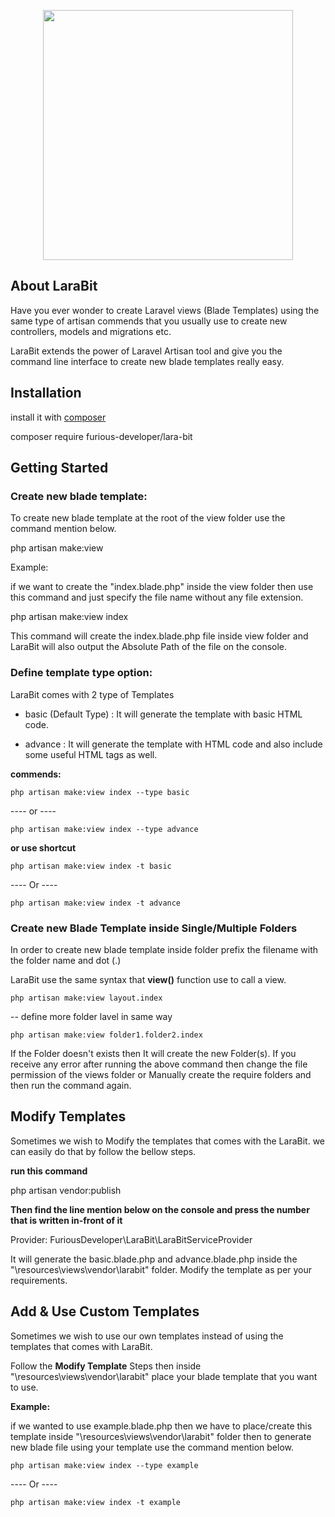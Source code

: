 <p  align="center"><img  src="https://user-images.githubusercontent.com/36569722/136689176-8f0d31aa-f543-461c-a545-5c425231bb4e.png"  width="400"></p>


## About LaraBit

Have you ever wonder to create Laravel views (Blade Templates) using the same type of artisan commends that you usually use to create new controllers, models and migrations etc.

LaraBit extends the power of Laravel Artisan tool and give you the command line interface to create new blade templates really easy.
  

## Installation

  

install it with [composer](https://getcomposer.org/)

  

composer require furious-developer/lara-bit

  

## Getting Started

  

### Create new blade template:

  

To create new blade template at the root of the view folder use the command mention below.

  

php artisan make:view <NameOfTheTemplate>

Example:

if we want to create the "index.blade.php" inside the view folder then use this command and just specify the file name without any file extension.

  

php artisan make:view index

  

This command will create the index.blade.php file inside view folder and LaraBit will also output the Absolute Path of the file on the console.

  

### Define template type option:

  

LaraBit comes with 2 type of Templates

  

- basic (Default Type) : It will generate the template with basic HTML code.

- advance : It will generate the template with HTML code and also include some useful HTML tags as well.

**commends:**

    php artisan make:view index --type basic

---- or ----  

    php artisan make:view index --type advance






  

**or use shortcut**

    php artisan make:view index -t basic

---- Or ----

    php artisan make:view index -t advance

### Create new Blade Template inside Single/Multiple Folders

In order to create new blade template inside folder prefix the filename with the folder name and dot (.)

LaraBit use the same syntax that **view()** function use to call a view.

  

    php artisan make:view layout.index

-- define more folder lavel in same way

    php artisan make:view folder1.folder2.index

  
  

If the Folder doesn't exists then It will create the new Folder(s). If you receive any error after running the above command then change the file permission of the views folder or Manually create the require folders and then run the command again.

  
  

## Modify Templates

Sometimes we wish to Modify the templates that comes with the LaraBit. we can easily do that by follow the bellow steps.

**run this command**

  

php artisan vendor:publish

  

**Then find the line mention below on the console and press the number that is written in-front of it**

  

Provider: FuriousDeveloper\LaraBit\LaraBitServiceProvider

It will generate the basic.blade.php and advance.blade.php inside the "\resources\views\vendor\larabit" folder. Modify the template as per your requirements.

  

## Add & Use Custom Templates

  

Sometimes we wish to use our own templates instead of using the templates that comes with LaraBit.

Follow the **Modify Template** Steps then inside "\resources\views\vendor\larabit" place your blade template that you want to use.

  

**Example:**

if we wanted to use example.blade.php then we have to place/create this template inside "\resources\views\vendor\larabit" folder then to generate new blade file using your template use the command mention below.

  

    php artisan make:view index --type example

---- Or ----

    php artisan make:view index -t example
